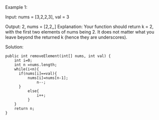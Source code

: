 Example 1:

Input:
nums = [3,2,2,3], val = 3

Output: 2, nums = [2,2,_,_]
Explanation: Your function should return k = 2, with the first two elements of nums being 2.
It does not matter what you leave beyond the returned k (hence they are underscores).


Solution: 

    public int removeElement(int[] nums, int val) {
        int i=0;
        int n =nums.length;
        while(i<n){
          if(nums[i]==val){
              nums[i]=nums[n-1];
                  n--;
          }
              else{
                  i++;
              }
        }
        return n;
    }
